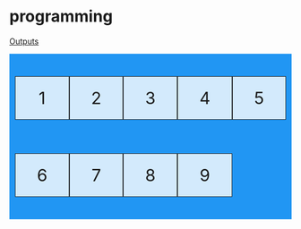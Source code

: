 # programming

<a href= "https://codepen.io/Dipen-Luitel/pen/">Outputs</a>

<div class="grid-container" style="display: grid; grid-template-columns: auto auto auto auto auto; background-color: #2196F3; padding: 10px;">
 <p class="grid-item" style="background-color: rgba(255, 255, 255, 0.8); border: 1px solid rgba(0, 0, 0, 0.8); padding: 20px; font-size: 30px; text-align: center;">1</p>
<p class="grid-item" style="background-color: rgba(255, 255, 255, 0.8); border: 1px solid rgba(0, 0, 0, 0.8); padding: 20px; font-size: 30px; text-align: center;">2</p>
<p class="grid-item" style="background-color: rgba(255, 255, 255, 0.8); border: 1px solid rgba(0, 0, 0, 0.8); padding: 20px; font-size: 30px; text-align: center;">3</p>
<p class="grid-item" style="background-color: rgba(255, 255, 255, 0.8); border: 1px solid rgba(0, 0, 0, 0.8); padding: 20px; font-size: 30px; text-align: center;">4</p>
<p class="grid-item" style="background-color: rgba(255, 255, 255, 0.8); border: 1px solid rgba(0, 0, 0, 0.8); padding: 20px; font-size: 30px; text-align: center;">5</p>
<p class="grid-item" style="background-color: rgba(255, 255, 255, 0.8); border: 1px solid rgba(0, 0, 0, 0.8); padding: 20px; font-size: 30px; text-align: center;">6</p>
<p class="grid-item" style="background-color: rgba(255, 255, 255, 0.8); border: 1px solid rgba(0, 0, 0, 0.8); padding: 20px; font-size: 30px; text-align: center;">7</p>
<p class="grid-item" style="background-color: rgba(255, 255, 255, 0.8); border: 1px solid rgba(0, 0, 0, 0.8); padding: 20px; font-size: 30px; text-align: center;">8</p>
<p class="grid-item" style="background-color: rgba(255, 255, 255, 0.8); border: 1px solid rgba(0, 0, 0, 0.8); padding: 20px; font-size: 30px; text-align: center;">9</p>
</div>


